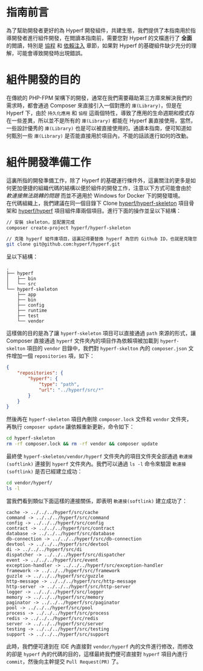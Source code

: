 # 指南前言

為了幫助開發者更好的為 Hyperf 開發組件，共建生態，我們提供了本指南用於指導開發者進行組件開發，在閲讀本指南前，需要您對 Hyperf 的文檔進行了 **全面** 的閲讀，特別是 [協程](zh-hk/coroutine.md) 和 [依賴注入](zh-hk/di.md) 章節，如果對 Hyperf 的基礎組件缺少充分的理解，可能會導致開發時出現錯誤。

# 組件開發的目的

在傳統的 PHP-FPM 架構下的開發，通常在我們需要藉助第三方庫來解決我們的需求時，都會通過 Composer 來直接引入一個對應的 `庫(Library)`，但是在 Hyperf 下，由於 `持久化應用` 和 `協程` 這兩個特性，導致了應用的生命週期和模式存在一些差異，所以並不是所有的 `庫(Library)` 都能在 Hyperf 裏直接使用，當然，一些設計優秀的 `庫(Library)` 也是可以被直接使用的。通讀本指南，便可知道如何甄別一些 `庫(Library)` 是否能直接用於項目內，不能的話該進行如何的改動。

# 組件開發準備工作

這裏所指的開發準備工作，除了 Hyperf 的基礎運行條件外，這裏關注的更多是如何更加便捷的組織代碼的結構以便於組件的開發工作，注意以下方式可能會由於 *軟連接無法跳轉的問題* 而並不適用於 Windows for Docker 下的開發環境。   
在代碼組織上，我們建議在同一個目錄下 Clone [hyperf/hyperf-skeleton](https://github.com/hyperf/hyperf-skeleton) 項目骨架和 [hyperf/hyperf](https://github.com/hyperf/hyperf) 項目組件庫兩個項目。進行下面的操作並呈以下結構：

```bash
// 安裝 skeleton，並配置完成
composer create-project hyperf/hyperf-skeleton 

// 克隆 hyperf 組件庫項目，這裏記得要替換 hyperf 為您的 Github ID，也就是克隆您所 Fork 的項目
git clone git@github.com:hyperf/hyperf.git
```

呈以下結構：

```
.
├── hyperf
│   ├── bin
│   └── src
└── hyperf-skeleton
    ├── app
    ├── bin
    ├── config
    ├── runtime
    ├── test
    └── vendor
```

這樣做的目的是為了讓 `hyperf-skeleton` 項目可以直接通過 `path` 來源的形式，讓 Composer 直接通過 `hyperf` 文件夾內的項目作為依賴項被加載到 `hyperf-skelton`  項目的 `vendor` 目錄中，我們對 `hyperf-skelton` 內的 `composer.json` 文件增加一個 `repositories` 項，如下：

```json
{
    "repositories": {
        "hyperf": {
            "type": "path",
            "url": "../hyperf/src/*"
        }
    }
}
```
然後再在 `hyperf-skeleton` 項目內刪除 `composer.lock` 文件和 `vendor` 文件夾，再執行 `composer update` 讓依賴重新更新，命令如下：

```bash
cd hyperf-skeleton
rm -rf composer.lock && rm -rf vendor && composer update
```
   
最終使 `hyperf-skeleton/vendor/hyperf` 文件夾內的項目文件夾全部通過 `軟連接(softlink)` 連接到 `hyperf` 文件夾內。我們可以通過 `ls -l` 命令來驗證 `軟連接(softlink)` 是否已經建立成功：

```bash
cd vendor/hyperf/
ls -l
```

當我們看到類似下面這樣的連接關係，即表明 `軟連接(softlink)` 建立成功了：

```
cache -> ../../../hyperf/src/cache
command -> ../../../hyperf/src/command
config -> ../../../hyperf/src/config
contract -> ../../../hyperf/src/contract
database -> ../../../hyperf/src/database
db-connection -> ../../../hyperf/src/db-connection
devtool -> ../../../hyperf/src/devtool
di -> ../../../hyperf/src/di
dispatcher -> ../../../hyperf/src/dispatcher
event -> ../../../hyperf/src/event
exception-handler -> ../../../hyperf/src/exception-handler
framework -> ../../../hyperf/src/framework
guzzle -> ../../../hyperf/src/guzzle
http-message -> ../../../hyperf/src/http-message
http-server -> ../../../hyperf/src/http-server
logger -> ../../../hyperf/src/logger
memory -> ../../../hyperf/src/memory
paginator -> ../../../hyperf/src/paginator
pool -> ../../../hyperf/src/pool
process -> ../../../hyperf/src/process
redis -> ../../../hyperf/src/redis
server -> ../../../hyperf/src/server
testing -> ../../../hyperf/src/testing
support -> ../../../hyperf/src/support
```

此時，我們便可達到在 IDE 內直接對 `vendor/hyperf` 內的文件進行修改，而修改的卻是 `hyperf` 內的代碼的目的，這樣最終我們便可直接對 `hyperf` 項目內進行 `commit`，然後向主幹提交 `Pull Request(PR)` 了。
